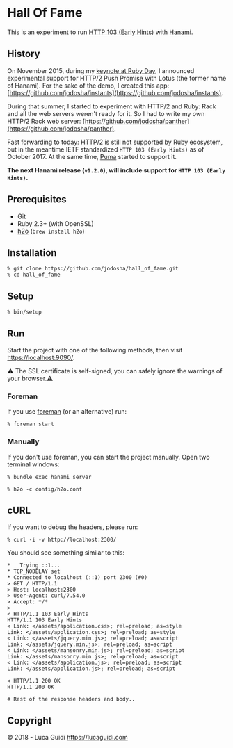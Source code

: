 # Hall Of Fame

This is an experiment to run [HTTP 103 (Early Hints)](https://datatracker.ietf.org/doc/draft-ietf-httpbis-early-hints/) with [Hanami](http://hanamirb.org).

## History

On November 2015, during my [keynote at Ruby Day](https://www.youtube.com/watch?v=XCgsXUKLsOc&feature=youtu.be&t=31m4s), I announced experimental support for HTTP/2 Push Promise with Lotus (the former name of Hanami).
For the sake of the demo, I created this app: [https://github.com/jodosha/instants](https://github.com/jodosha/instants).

During that summer, I started to experiment with HTTP/2 and Ruby: Rack and all the web servers weren't ready for it.
So I had to write my own HTTP/2 Rack web server: [https://github.com/jodosha/panther](https://github.com/jodosha/panther).

Fast forwarding to today: HTTP/2 is still not supported by Ruby ecosystem, but in the meantime IETF standardized `HTTP 103 (Early Hints)` as of October 2017.
At the same time, [Puma](http://puma.io) started to support it.

**The next Hanami release (`v1.2.0`), will include support for `HTTP 103 (Early Hints)`.**

## Prerequisites

  * Git
  * Ruby 2.3+ (with OpenSSL)
  * [h2o](https://h2o.examp1e.net/) (`brew install h2o`)

## Installation

```shell
% git clone https://github.com/jodosha/hall_of_fame.git
% cd hall_of_fame
```

## Setup

```shell
% bin/setup
```

## Run

Start the project with one of the following methods, then visit [https://localhost:9090/](https://localhost:9090/).

:warning: The SSL certificate is self-signed, you can safely ignore the warnings of your browser.:warning:

### Foreman

If you use [foreman](https://github.com/ddollar/foreman) (or an alternative) run:

```shell
% foreman start
```

### Manually

If you don't use foreman, you can start the project manually.
Open two terminal windows:

```shell
% bundle exec hanami server
```

```shell
% h2o -c config/h2o.conf
```

## cURL

If you want to debug the headers, please run:

```shell
% curl -i -v http://localhost:2300/
```

You should see something similar to this:

```shell
*   Trying ::1...
* TCP_NODELAY set
* Connected to localhost (::1) port 2300 (#0)
> GET / HTTP/1.1
> Host: localhost:2300
> User-Agent: curl/7.54.0
> Accept: */*
>
< HTTP/1.1 103 Early Hints
HTTP/1.1 103 Early Hints
< Link: </assets/application.css>; rel=preload; as=style
Link: </assets/application.css>; rel=preload; as=style
< Link: </assets/jquery.min.js>; rel=preload; as=script
Link: </assets/jquery.min.js>; rel=preload; as=script
< Link: </assets/mansonry.min.js>; rel=preload; as=script
Link: </assets/mansonry.min.js>; rel=preload; as=script
< Link: </assets/application.js>; rel=preload; as=script
Link: </assets/application.js>; rel=preload; as=script

< HTTP/1.1 200 OK
HTTP/1.1 200 OK

# Rest of the response headers and body..
```

## Copyright

&copy; 2018 - Luca Guidi https://lucaguidi.com
